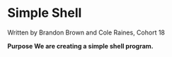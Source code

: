 # Simple Shell

Written by Brandon Brown and  Cole Raines, Cohort 18

**Purpose We are creating a simple shell program.**
